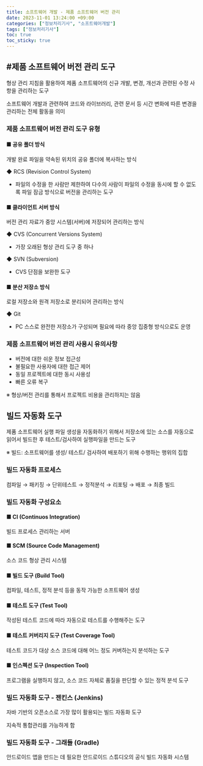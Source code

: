```yaml
---
title: 소프트웨어 개발 - 제품 소프트웨어 버전 관리
date: 2023-11-01 13:24:00 +09:00
categories: ["정보처리기사", "소프트웨어개발"]
tags: ["정보처리기사"]
toc: true
toc_sticky: true
---
```


<span style="color:#f00"></span>

## #제품 소프트웨어 버전 관리 도구

형상 관리 지침을 활용하여 제품 소프트웨어의 신규 개발, 변경, 개선과 관련된 수정 사항을 관리하는 도구

소프트웨어 개발과 관련하여 코드와 라이브러리, 관련 문서 등 시간 변화에 따른 변경을 관리하는 전체 활동을 의미

### 제품 소프트웨어 버전 관리 도구 유형

#### ■ 공유 폴더 방식

개발 완료 파일을 약속된 위치의 공유 폴더에 복사하는 방식

◆ RCS (Revision Control System)

- 파일의 수정을 한 사람만 제한하여 다수의 사람이 파일의 수정을 동시에 할 수 없도록 파일 잠금 방식으로 버전을 관리하는 도구

#### ■ 클라이언트 서버 방식

버전 관리 자료가 중앙 시스템(서버)에 저장되어 관리하는 방식

◆ CVS (Concurrent Versions System)

- 가장 오래된 형상 관리 도구 중 하나

◆ SVN (Subversion)

- CVS 단점을 보완한 도구

#### ■ 분산 저장소 방식

로컬 저장소와 원격 저장소로 분리되어 관리하는 방식

◆ Git

- PC 스스로 완전한 저장소가 구성되며 필요에 따라 중앙 집중형 방식으로도 운영

### 제품 소프트웨어 버전 관리 사용시 유의사항

- 버전에 대한 쉬운 정보 접근성
- 불필요한 사용자에 대한 접근 제어
- 동일 프로젝트에 대한 동시 사용성
- 빠른 오류 복구

※ 형상/버전 관리를 통해서 프로젝트 비용을 관리하지는 않음

## 빌드 자동화 도구

제품 소프트웨어 실행 파일 생성을 자동화하기 위해서 저장소에 있는 소스를 자동으로 읽어서 빌드한 후 테스트/검사하여 실행파일을 만드는 도구

※ 빌드: 소프트웨어를 생성/ 테스트/ 검사하여 배포하기 위해 수행하는 행위의 집합

### 빌드 자동화 프로세스

컴파일 → 패키징 → 단위테스트 → 정적분석 → 리포팅 → 배포 → 최종 빌드

### 빌드 자동화 구성요소

#### ■ CI (Continuos Integration)

빌드 프로세스 관리하는 서버

#### ■ SCM (Source Code Management)

소스 코드 형상 관리 시스템

#### ■ 빌드 도구 (Build Tool)

컴파일, 테스트, 정적 분석 등을 동작 가능한 소프트웨어 생성

#### ■ 테스트 도구 (Test Tool)

작성된 테스트 코드에 따라 자동으로 테스트를 수행해주는 도구

#### ■ 테스트 커버리지 도구 (Test Coverage Tool)

테스트 코드가 대상 소스 코드에 대해 어느 정도 커버하는지 분석하는 도구

#### ■ 인스펙션 도구 (Inspection Tool)

프로그램을 실행하지 않고, 소스 코드 자체로 품질을 판단할 수 있는 정적 분석 도구

### 빌드 자동화 도구 - 젠킨스 (Jenkins)

자바 기반의 오픈소스로 가장 많이 활용되는 빌드 자동화 도구

지속적 통합관리를 가능하게 함

### 빌드 자동화 도구 - 그래들 (Gradle)

안드로이드 앱을 만드는 데 필요한 안드로이드 스튜디오의 공식 빌드 자동화 시스템
